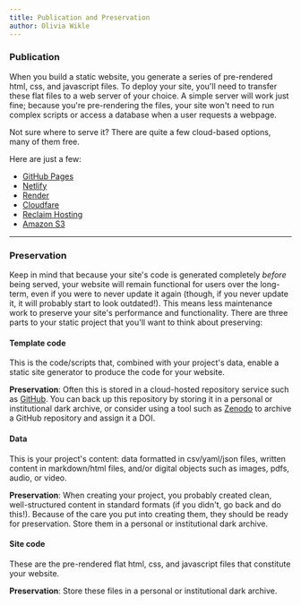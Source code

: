 ```yaml
---
title: Publication and Preservation
author: Olivia Wikle
---
```


### Publication

When you build a static website, you generate a series of pre-rendered html, css, and javascript files. To deploy your site, you'll need to transfer these flat files to a web server of your choice. A simple server will work just fine; because you're pre-rendering the files, your site won't need to run complex scripts or access a database when a user requests a webpage.

Not sure where to serve it? There are quite a few cloud-based options, many of them free. 

Here are just a few:

- [GitHub Pages](https://pages.github.com/)
- [Netlify](https://www.netlify.com/)
- [Render](https://render.com/)
- [Cloudfare](https://www.cloudflare.com/)
- [Reclaim Hosting](https://reclaimhosting.com/)
- [Amazon S3](https://docs.aws.amazon.com/AmazonS3/latest/userguide/WebsiteHosting.html)

---

### Preservation

Keep in mind that because your site's code is generated completely *before* being served, your website will remain functional for users over the long-term, even if you were to never update it again (though, if you never update it, it will probably start to look outdated!). This means less maintenance work to preserve your site's performance and functionality. There are three parts to your static project that you'll want to think about preserving:

#### Template code

This is the code/scripts that, combined with your project's data, enable a static site generator to produce the code for your website.

**Preservation**: Often this is stored in a cloud-hosted repository service such as [GitHub](https://github.com/). You can back up this repository by storing it in a personal or institutional dark archive, or consider using a tool such as [Zenodo](https://guides.github.com/activities/citable-code/) to archive a GitHub repository and assign it a DOI.

#### Data

This is your project's content: data formatted in csv/yaml/json files, written content in markdown/html files, and/or digital objects such as images, pdfs, audio, or video.

**Preservation**: When creating your project, you probably created clean, well-structured content in standard formats (if you didn't, go back and do this!). Because of the care you put into creating them, they should be ready for preservation. Store them in a personal or institutional dark archive.

#### Site code

These are the pre-rendered flat html, css, and javascript files that constitute your website.

**Preservation**: Store these files in a personal or institutional dark archive.